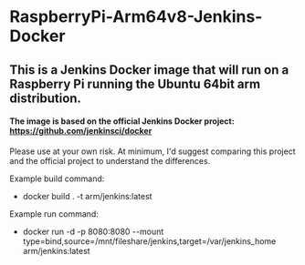 # RaspberryPi-Arm64v8-Jenkins-Docker

## This is a Jenkins Docker image that will run on a Raspberry Pi running the Ubuntu 64bit arm distribution.
#### The image is based on the official Jenkins Docker project:  https://github.com/jenkinsci/docker

Please use at your own risk.  At minimum, I'd suggest comparing this project and the official project to understand the differences.

Example build command:  
- docker build . -t arm/jenkins:latest  

Example run command:  
- docker run -d  -p 8080:8080 --mount type=bind,source=/mnt/fileshare/jenkins,target=/var/jenkins_home arm/jenkins:latest
